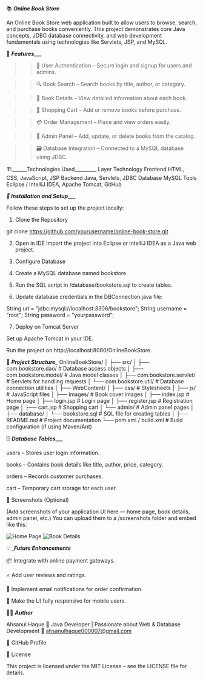 📚 _____Online Book Store_____

An Online Book Store web application built to allow users to browse, search, and purchase books conveniently. This project demonstrates core Java concepts, JDBC database connectivity, and web development fundamentals using technologies like Servlets, JSP, and MySQL.

🚀 _______Features__________

>>👤 User Authentication – Secure login and signup for users and admins.

>>🔍 Book Search – Search books by title, author, or category.

>>📖 Book Details – View detailed information about each book.

>>🛒 Shopping Cart – Add or remove books before purchase.

>>💳 Order Management – Place and view orders easily.

>>🧾 Admin Panel – Add, update, or delete books from the catalog.

>>🗃️ Database Integration – Connected to a MySQL database using JDBC.

🏗️______Technologies Used_________
Layer	Technology
Frontend	HTML, CSS, JavaScript, JSP
Backend	Java, Servlets, JDBC
Database	MySQL
Tools	Eclipse / IntelliJ IDEA, Apache Tomcat, GitHub


___🧰 Installation and Setup______

Follow these steps to set up the project locally:

1. Clone the Repository

git clone https://github.com/yourusername/online-book-store.git


2. Open in IDE
Import the project into Eclipse or IntelliJ IDEA as a Java web project.

3. Configure Database

4. Create a MySQL database named bookstore.

5. Run the SQL script in /database/bookstore.sql to create tables.

6. Update database credentials in the DBConnection.java file:

String url = "jdbc:mysql://localhost:3306/bookstore";
String username = "root";
String password = "yourpassword";


7. Deploy on Tomcat Server

Set up Apache Tomcat in your IDE.

Run the project on http://localhost:8080/OnlineBookStore.

📂 ___Project Structure____
OnlineBookStore/
│
├── src/
│   ├── com.bookstore.dao/         # Database access objects
│   ├── com.bookstore.model/       # Java model classes
│   ├── com.bookstore.servlet/     # Servlets for handling requests
│   └── com.bookstore.util/        # Database connection utilities
│
├── WebContent/
│   ├── css/                       # Stylesheets
│   ├── js/                        # JavaScript files
│   ├── images/                    # Book cover images
│   ├── index.jsp                  # Home page
│   ├── login.jsp                  # Login page
│   ├── register.jsp               # Registration page
│   ├── cart.jsp                   # Shopping cart
│   └── admin/                     # Admin panel pages
│
├── database/
│   └── bookstore.sql              # SQL file for creating tables
│
├── README.md                      # Project documentation
└── pom.xml / build.xml            # Build configuration (if using Maven/Ant)

🗄️ ___Database Tables______

users – Stores user login information.

books – Contains book details like title, author, price, category.

orders – Records customer purchases.

cart – Temporary cart storage for each user.

📸 Screenshots (Optional)

(Add screenshots of your application UI here — home page, book details, admin panel, etc.)
You can upload them to a /screenshots folder and embed like this:

![Home Page](screenshots/home.png)
![Book Details](screenshots/book-details.png)

💡 ____Future Enhancements___

📦 Integrate with online payment gateways.

⭐ Add user reviews and ratings.

🔔 Implement email notifications for order confirmation.

📱 Make the UI fully responsive for mobile users.

🧑‍💻 ___Author___

Ahsanul Haque
💼 Java Developer | Passionate about Web & Database Development
📧 ahsanulhaque000007@gmail.com

🔗 GitHub Profile

📝 License

This project is licensed under the MIT License – see the LICENSE
 file for details.
